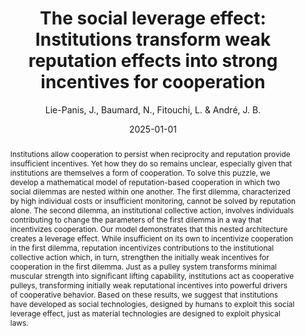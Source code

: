 ---
collection: publications
permalink: /publication/institutions
date: 2025-01-01
#venue: 
paperurl: '/files/The Social Leverage Effect.pdf'
link: 'https://osf.io/preprints/psyarxiv/uftzb'
abstract: 'Institutions allow cooperation to persist when reciprocity and reputation provide insufficient incentives. Yet how they do so remains unclear, especially given that institutions are themselves a form of cooperation. To solve this puzzle, we develop a mathematical model of reputation-based cooperation in which two social dilemmas are nested within one another. The first dilemma, characterized by high individual costs or insufficient monitoring, cannot be solved by reputation alone. The second dilemma, an institutional collective action, involves individuals contributing to change the parameters of the first dilemma in a way that incentivizes cooperation. Our model demonstrates that this nested architecture creates a leverage effect. While insufficient on its own to incentivize cooperation in the first dilemma, reputation incentivizes contributions to the institutional collective action which, in turn, strengthen the initially weak incentives for cooperation in the first dilemma. Just as a pulley system transforms minimal muscular strength into significant lifting capability, institutions act as cooperative pulleys, transforming initially weak reputational incentives into powerful drivers of cooperative behavior. Based on these results, we suggest that institutions have developed as social technologies, designed by humans to exploit this social leverage effect, just as material technologies are designed to exploit physical laws.
'
author: 'Lie-Panis, J., Baumard, N., Fitouchi, L. & André, J. B.'
year: 'preprint'
title: 'The social leverage effect: Institutions transform weak reputation effects into strong incentives for cooperation'
#journal:
keywords: ["institutions", "large-scale cooperation", "reputation"]
si: '/files/SI for Social Leverage Effect.pdf'
type: "article"
code: '/files/Institutions.nb'
---
